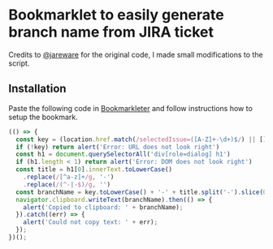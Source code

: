 # Bookmarklet to easily generate branch name from JIRA ticket

Credits to [@jareware](https://github.com/jareware) for the original code, I made small modifications to the script.


## Installation


Paste the following code in [Bookmarkleter](https://chriszarate.github.io/bookmarkleter/) and follow instructions how to setup the bookmark.

```javascript
(() => {
  const key = (location.href.match(/selectedIssue=([A-Z]+-\d+)$/) || [])[1]
  if (!key) return alert('Error: URL does not look right')
  const h1 = document.querySelectorAll('div[role=dialog] h1')
  if (h1.length < 1) return alert('Error: DOM does not look right')
  const title = h1[0].innerText.toLowerCase()
    .replace(/[^a-z]+/g, '-')
    .replace(/(^-|-$)/g, '')
  const branchName = key.toLowerCase() + '-' + title.split('-').slice(0, 5).join('-');
  navigator.clipboard.writeText(branchName).then(() => {
    alert('Copied to clipboard: ' + branchName);
  }).catch((err) => {
    alert('Could not copy text: ' + err);
  });
})();
```
